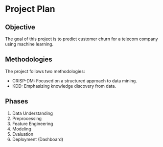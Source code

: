 # Project Plan

## Objective
The goal of this project is to predict customer churn for a telecom company using machine learning.

## Methodologies
The project follows two methodologies:
- CRISP-DM: Focused on a structured approach to data mining.
- KDD: Emphasizing knowledge discovery from data.

## Phases
1. Data Understanding
2. Preprocessing
3. Feature Engineering
4. Modeling
5. Evaluation
6. Deployment (Dashboard)
